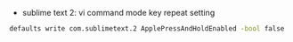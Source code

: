 
* sublime text 2: vi command mode key repeat setting

``` sh
defaults write com.sublimetext.2 ApplePressAndHoldEnabled -bool false
```

